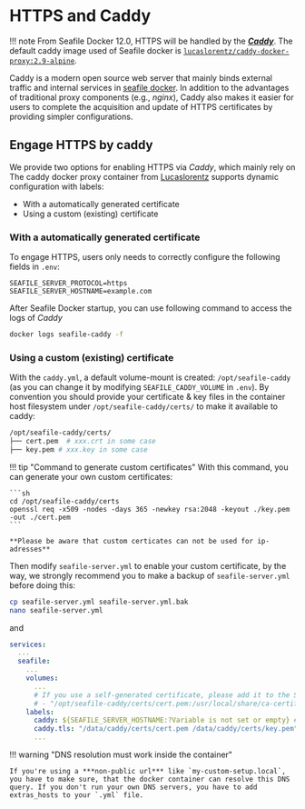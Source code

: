 # HTTPS and Caddy

!!! note
    From Seafile Docker 12.0, HTTPS will be handled by the [***Caddy***](https://caddyserver.com/docs/). The default caddy image used of Seafile docker is [`lucaslorentz/caddy-docker-proxy:2.9-alpine`](https://github.com/lucaslorentz/caddy-docker-proxy).

Caddy is a modern open source web server that mainly binds external traffic and internal services in [seafile docker](./overview.md). In addition to the advantages of traditional proxy components (e.g., *nginx*), Caddy also makes it easier for users to complete the acquisition and update of HTTPS certificates by providing simpler configurations. 

## Engage HTTPS by caddy

We provide two options for enabling HTTPS via *Caddy*, which mainly rely on The caddy docker proxy container from [Lucaslorentz](https://github.com/lucaslorentz/caddy-docker-proxy) supports dynamic configuration with labels:

- With a automatically generated certificate
- Using a custom (existing) certificate

### With a automatically generated certificate

To engage HTTPS, users only needs to correctly configure the following fields in `.env`:

```shell
SEAFILE_SERVER_PROTOCOL=https
SEAFILE_SERVER_HOSTNAME=example.com
```

After Seafile Docker startup, you can use following command to access the logs of *Caddy*

```sh
docker logs seafile-caddy -f
```

### Using a custom (existing) certificate

With the `caddy.yml`, a default volume-mount is created: `/opt/seafile-caddy` (as you can change it by modifying `SEAFILE_CADDY_VOLUME` in `.env`). By convention you should provide your certificate & key files in the container host filesystem under `/opt/seafile-caddy/certs/` to make it available to caddy:

```sh
/opt/seafile-caddy/certs/
├── cert.pem  # xxx.crt in some case
├── key.pem # xxx.key in some case
```

!!! tip "Command to generate custom certificates"
    With this command, you can generate your own custom certificates:

    ```sh
    cd /opt/seafile-caddy/certs
    openssl req -x509 -nodes -days 365 -newkey rsa:2048 -keyout ./key.pem -out ./cert.pem
    ```

    **Please be aware that custom certicates can not be used for ip-adresses**

Then modify `seafile-server.yml` to enable your custom certificate, by the way, we strongly recommend you to make a backup of `seafile-server.yml` before doing this:

```sh
cp seafile-server.yml seafile-server.yml.bak
nano seafile-server.yml
```

and

```yml
services:
  ...
  seafile:
    ...
    volumes:
      ...
      # If you use a self-generated certificate, please add it to the Seafile server trusted directory (i.e. remove the comment symbol below)
      # - "/opt/seafile-caddy/certs/cert.pem:/usr/local/share/ca-certificates/cert.crt"
    labels:
      caddy: ${SEAFILE_SERVER_HOSTNAME:?Variable is not set or empty} # leave this variables only
      caddy.tls: "/data/caddy/certs/cert.pem /data/caddy/certs/key.pem"
      ...
```

!!! warning "DNS resolution must work inside the container"

    If you're using a ***non-public url*** like `my-custom-setup.local`, you have to make sure, that the docker container can resolve this DNS query. If you don't run your own DNS servers, you have to add extras_hosts to your `.yml` file.

